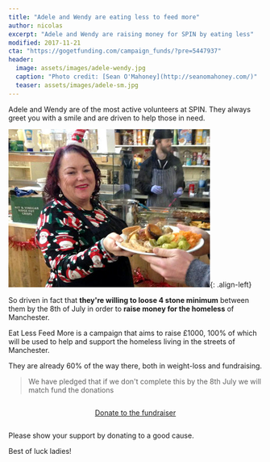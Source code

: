 ```yaml
---
title: "Adele and Wendy are eating less to feed more"
author: nicolas
excerpt: "Adele and Wendy are raising money for SPIN by eating less"
modified: 2017-11-21
cta: "https://gogetfunding.com/campaign_funds/?pre=5447937"
header: 
  image: assets/images/adele-wendy.jpg
  caption: "Photo credit: [Sean O'Mahoney](http://seanomahoney.com/)"
  teaser: assets/images/adele-sm.jpg
---
```


Adele and Wendy are of the most active volunteers at SPIN. They always greet you with a smile and are driven to help those in need.

![image-left](/assets/images/adele-sm.jpg){: .align-left}

So driven in fact that **they're willing to loose 4 stone minimum** between them by the 8th of July in order to **raise money for the homeless** of Manchester.

Eat Less Feed More is a campaign that aims to raise £1000, 100% of which will be used to help and support the homeless living in the streets of Manchester.

They are already 60% of the way there, both in weight-loss and fundraising.

> We have pledged that if we don't complete this by the 8th July we will match fund the donations

<div style="text-align: center; padding: 1em 0;">
	<a href="{{ page.cta }}" class="btn btn--primary btn--large" onclick="ga('send', 'event', 'CTA', 'click', 'gofundme-Jamie');">Donate to the fundraiser</a>
</div>

Please show your support by donating to a good cause.

Best of luck ladies!